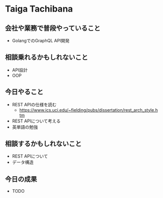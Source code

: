 # Taiga Tachibana

## 会社や業務で普段やっていること

- GolangでのGraphQL API開発

## 相談乗れるかもしれないこと

- API設計
- OOP

## 今日やること

- REST APIの仕様を読む
  - https://www.ics.uci.edu/~fielding/pubs/dissertation/rest_arch_style.htm
- REST APIについて考える
- 英単語の勉強

## 相談するかもしれないこと

- REST APIについて
- データ構造

## 今日の成果

- TODO
